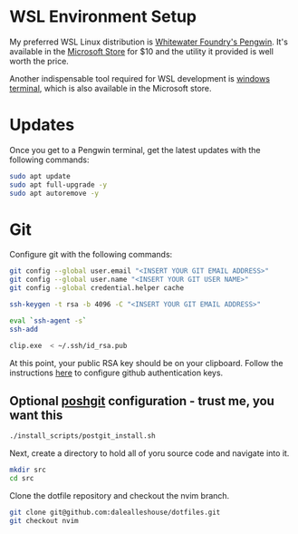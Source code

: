 # WSL Environment Setup

My preferred WSL Linux distribution is [Whitewater Foundry's
Pengwin](https://github.com/WhitewaterFoundry/Pengwin). It's available in the
[Microsoft
Store](https://apps.microsoft.com/store/detail/pengwin-enterprise-8/9N2XZFWMRRQW?hl=en-us&gl=us&rtc=1)
for $10 and the utility it provided is well worth the price.

Another indispensable tool required for WSL development is [windows
terminal](https://apps.microsoft.com/store/detail/windows-terminal/9N0DX20HK701),
which is also available in the Microsoft store.

# Updates
Once you get to a Pengwin terminal, get the latest updates with the following commands:

``` bash
sudo apt update
sudo apt full-upgrade -y
sudo apt autoremove -y
```

# Git
Configure git with the following commands:

``` bash
git config --global user.email "<INSERT YOUR GIT EMAIL ADDRESS>"
git config --global user.name "<INSERT YOUR GIT USER NAME>"
git config --global credential.helper cache

ssh-keygen -t rsa -b 4096 -C "<INSERT YOUR GIT EMAIL ADDRESS>"

eval `ssh-agent -s`
ssh-add

clip.exe  < ~/.ssh/id_rsa.pub
```

At this point, your public RSA key should be on your clipboard. Follow the
instructions
[here]("https://help.github.com/articles/adding-a-new-ssh-key-to-your-github-account/")
to configure github authentication keys.

## Optional [poshgit](https://github.com/dahlbyk/posh-git) configuration - trust me, you want this

``` bash
./install_scripts/postgit_install.sh
```


Next, create a directory to hold all of yoru source code and navigate into it.

``` bash
mkdir src
cd src
```

Clone the dotfile repository and checkout the nvim branch.

``` bash
git clone git@github.com:dalealleshouse/dotfiles.git
git checkout nvim
```

